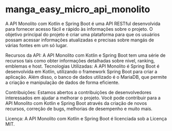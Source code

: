# manga_easy_micro_api_monolito

A API Monolito com Kotlin e Spring Boot é uma API RESTful desenvolvida para fornecer acesso fácil e rápido às informações sobre o projeto. O objetivo principal do projeto é criar uma plataforma para que os usuários possam acessar informações atualizadas e precisas sobre mangás de várias fontes em um só lugar.

Recursos da API:
A API Monolito com Kotlin e Spring Boot tem uma série de recursos tais como obter informações detalhadas sobre nivel, ranking, emblemas e host.
Tecnologias Utilizadas:
A API Monolito é Spring Boot é desenvolvida em Kotlin, utilizando o framework Spring Boot para criar a aplicação. Além disso, o banco de dados utilizado é o MariaDB, que permite a criação e manipulação de dados de forma eficiente.

Contribuições:
Estamos abertos a contribuições de desenvolvedores interessados em ajudar a melhorar o projeto. Você pode contribuir para a API Monolito com Kotlin e Spring Boot através da criação de novos recursos, correção de bugs, melhorias de desempenho e muito mais.

Licença:
A API Monolito com Kotlin e Spring Boot é licenciada sob a Licença MIT.
